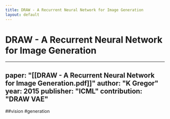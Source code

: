 ```yaml
---
title: DRAW - A Recurrent Neural Network for Image Generation
layout: default
---
```


# DRAW - A Recurrent Neural Network for Image Generation

---
paper: "[[DRAW - A Recurrent Neural Network for Image Generation.pdf]]"
author: "K Gregor"
year: 2015
publisher: "ICML"
contribution: "DRAW VAE"
---
##vision #generation 